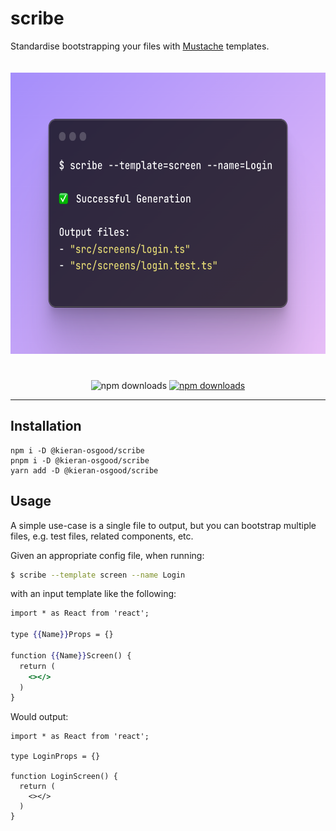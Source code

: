 # scribe

Standardise bootstrapping your files with [Mustache](https://github.com/mustache/mustache.github.com) templates.

<div align='center'>
  <img src="docs/usage.png" alt="scribe usage example" style='margin-bottom: 25px; margin-top: 20px; height: 450px;'>
</div>

<p align="center">


[//]: # (URL for usage example above)
[//]: # (https://ray.so/#code=JCBzY3JpYmUgLS10ZW1wbGF0ZT1zY3JlZW4gLS1uYW1lPUxvZ2luCgrinIUgU3VjY2Vzc2Z1bCBHZW5lcmF0aW9uCgpPdXRwdXQgZmlsZXM6IAotICJzcmMvc2NyZWVucy9sb2dpbi50cyIKLSAic3JjL3NjcmVlbnMvbG9naW4udGVzdC50cyIK&language=shell)

  <img src="https://github.com/kieran-osgood/scribe/actions/workflows/main.yml/badge.svg?branch=main" alt="npm downloads" height="20">

  <a href="https://www.npmjs.com/package/@kieran-osgood/scribe">
    <img src="https://img.shields.io/npm/dm/@kieran-osgood/scribe.svg" alt="npm downloads" height="20">
  </a>
</p>


[//]: # (Look into why this doesnt work)

[//]: # ([![npm version]&#40;https://badge.fury.io/js/@kieran-osgood/scribe.svg&#41;]&#40;//npmjs.com/package/kieran-osgood/scribe&#41;)

[//]: # (<a href="https://bundlephobia.com/package/@kieran-osgood/scribe@latest" target="\_parent">)

[//]: # (<img alt="" src="https://badgen.net/bundlephobia/minzip/@kieran-osgood/scribe" />)

[//]: # (</a>)

---

## Installation

```shell
npm i -D @kieran-osgood/scribe
pnpm i -D @kieran-osgood/scribe
yarn add -D @kieran-osgood/scribe
```
## Usage

A simple use-case is a single file to output, but you can bootstrap multiple files, e.g. test files, related components,
etc.

Given an appropriate config file, when running:

```sh
$ scribe --template screen --name Login
```

with an input template like the following:

```mustache
import * as React from 'react';

type {{Name}}Props = {}

function {{Name}}Screen() {
  return (
    <></>
  )
}
```

Would output:

```tsx
import * as React from 'react';

type LoginProps = {}

function LoginScreen() {
  return (
    <></>
  )
}
```